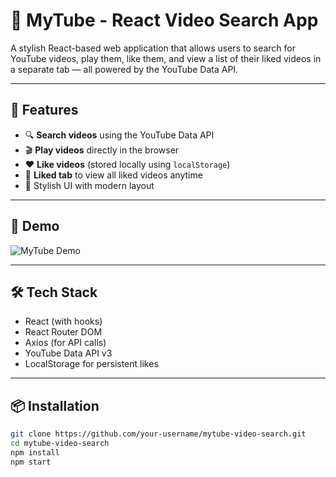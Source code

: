 # 🎥 MyTube - React Video Search App

A stylish React-based web application that allows users to search for YouTube videos, play them, like them, and view a list of their liked videos in a separate tab — all powered by the YouTube Data API.

---

## 🚀 Features

- 🔍 **Search videos** using the YouTube Data API
- 🎬 **Play videos** directly in the browser
- ❤️ **Like videos** (stored locally using `localStorage`)
- 📁 **Liked tab** to view all liked videos anytime
- 🌈 Stylish UI with modern layout

---

## 📸 Demo

![MyTube Demo](demo-placeholder.png) <!-- Replace with screenshot or link to demo if available -->

---

## 🛠️ Tech Stack

- React (with hooks)
- React Router DOM
- Axios (for API calls)
- YouTube Data API v3
- LocalStorage for persistent likes

---

## 📦 Installation

```bash
git clone https://github.com/your-username/mytube-video-search.git
cd mytube-video-search
npm install
npm start
